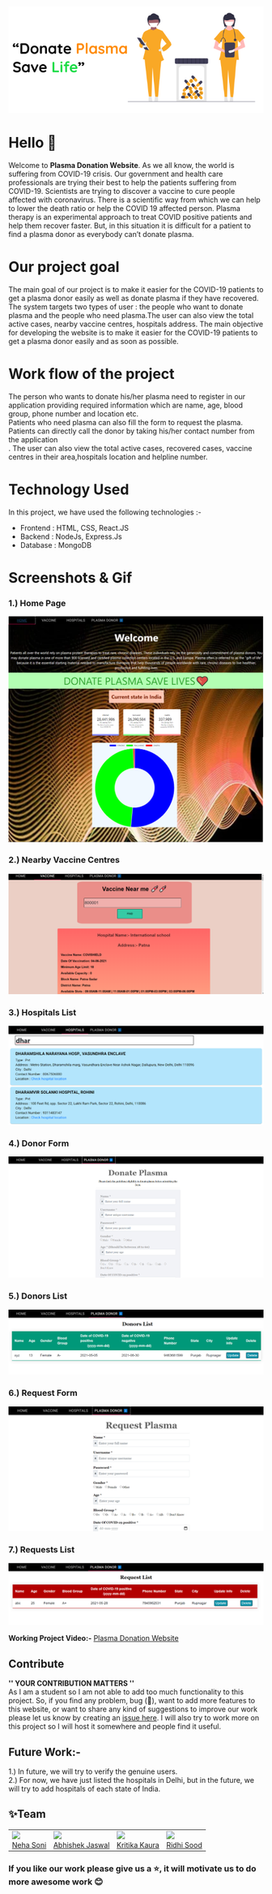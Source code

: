 <img src="project_snapshots/plasma.png" width="950">
<h1>Hello 👋</h1>
Welcome to <b>Plasma Donation Website</b>. As we all know, the world is suffering from COVID-19 crisis. Our government and health care professionals are trying their best to help the  patients suffering from COVID-19. Scientists are trying to discover a vaccine to cure people affected with coronavirus. There is a scientific way from which we can help to lower the death ratio or help the COVID 19 affected person. Plasma therapy is an experimental approach to treat COVID positive patients and help them recover faster. But, in this situation it is difficult for a patient to find a plasma donor as everybody can’t donate plasma.
<h1>Our project goal</h1>
The main goal of our project is to make it easier for the COVID-19 patients to get a plasma donor easily as well as donate plasma if they have recovered. The system targets two types of user : the people who want to donate plasma and the people who need plasma.The user can also view the total active cases, nearby vaccine centres, hospitals address. The main objective for developing the website is to make it easier for the COVID-19 patients to get a plasma donor easily  and as soon as possible.
<h1>Work flow of the project</h1>
The person who wants to donate his/her plasma need to register in our application providing required information which are name, age, blood group, phone number and location etc.<br/> 
Patients who need plasma can also fill the form to request the plasma. Patients can directly call the donor by taking his/her contact number from the application<br/>.
The user can also view the total active cases, recovered cases, vaccine centres in their area,hospitals location and helpline number.

<h1>Technology Used</h1>
In this project, we have used the following technologies :-
<ul>
<li>Frontend : HTML, CSS, React.JS</li>
<li>Backend : NodeJs, Express.Js</li>
<li>Database : MongoDB</li>
</ul>
<h1>Screenshots & Gif</h1>
<h3> 1.) Home Page </h3>
<img src="project_snapshots/HomePage.png"/>
<h3> 2.) Nearby Vaccine Centres </h3>
<img src="project_snapshots/VaccineCentres.png"/>
<h3> 3.) Hospitals List </h3>
<img src="project_snapshots/HospitalsList.png"/>
<h3> 4.) Donor Form </h3>
<img src="project_snapshots/DonorForm.png"/>
<h3> 5.) Donors List </h3>
<img src="project_snapshots/DonorList.png"/>
<h3> 6.) Request Form </h3>
<img src="project_snapshots/RequestPlasmaForm.png"/>
<h3> 7.) Requests List </h3>
<img src="project_snapshots/PlasmaRequestList.png"/>

**Working Project Video:-** [Plasma Donation Website](https://drive.google.com/file/d/1EFCLIF-TqjJvc2h8EJK2Guxsn3IIA-px/view?usp=sharing)

## Contribute
**'' YOUR CONTRIBUTION MATTERS ''**<br>
As I am a student so I am not able to add too much functionality to this project. So, if you find any problem, bug (🐞), want to add more features to this website, or want to share any kind of suggestions to improve our work please let us know by creating an  [issue here](https://github.com/nehasoni05/Plasma_Donation_Website/issues). I will also try to work more on this project so I will host it somewhere and people find it useful.

## Future Work:-
1.) In future, we will try to verify the genuine users.<br>
2.) For now, we have just listed the hospitals in Delhi, but in the future, we will try to add hospitals of each state of India.
<h2>✨Team</h2>

<table>
  <tr>
    <td>
      <a href="https://github.com/nehasoni05">
      <img src="https://github.com/nehasoni05.png?size=100"><br>
        Neha Soni
      </a>
    </td>
    <td>
      <a href="https://github.com/AbhishekJaswal2001">
      <img src="https://github.com/AbhishekJaswal2001.png?size=100"><br>
        Abhishek Jaswal
      </a>
    </td>
     <td>
     <a href="https://github.com/kritikakaura1518">
      <img src="https://github.com/kritikakaura1518.png?size=100"><br>
       Kritika Kaura
    </a>
    </td>
    <td>
     <a href="https://github.com/ridhisood04">
      <img src="https://github.com/ridhisood04.png?size=100"><br>
       Ridhi Sood
    </a>
    </td>
  </tr>
  
  </table>
<h3>If you like our work please give us a ⭐, it will motivate us to do more awesome work 😊</h3>

